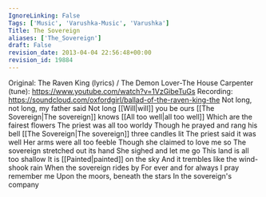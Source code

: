 ```yaml
---
IgnoreLinking: False
Tags: ['Music', 'Varushka-Music', 'Varushka']
Title: The Sovereign
aliases: ['The_Sovereign']
draft: False
revision_date: 2013-04-04 22:56:48+00:00
revision_id: 19884
---
```


Original: The Raven King (lyrics) / The Demon Lover-The House Carpenter (tune): https://www.youtube.com/watch?v=1VzGibeTuGs
Recording: https://soundcloud.com/oxfordgirl/ballad-of-the-raven-king-the
Not long, not long, my father said
Not long [[Will|will]] you be ours
[[The Sovereign|The sovereign]] knows [[All too well|all too well]]
Which are the fairest flowers
The priest was all too worldy
Though he prayed and rang his bell
[[The Sovereign|The sovereign]] three candles lit
The priest said it was well
Her arms were all too feeble
Though she claimed to love me so
The sovereign stretched out its hand
She sighed and let me go
This land is all too shallow
It is [[Painted|painted]] on the sky
And it trembles like the wind-shook rain
When the sovereign rides by
For ever and for always
I pray remember me
Upon the moors, beneath the stars
In the sovereign's company